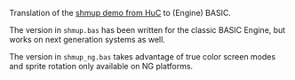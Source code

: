 Translation of the [shmup demo from HuC](https://github.com/uli/huc/tree/master/examples/shmup)
to (Engine) BASIC.

The version in `shmup.bas` has been written for the classic BASIC Engine, but
works on next generation systems as well.

The version in `shmup_ng.bas` takes advantage of true color screen modes and
sprite rotation only available on NG platforms.
